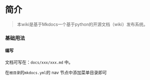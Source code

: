 # 简介


> 本wiki是基于Mkdocs一个基于python的开源文档（wiki）发布系统。

### 基础用法

#### 编写

文档可写在：`docs/xxx/xxx.md` 中。

在`根目录`的`mkdocs.yml`的 nav 节点中添加菜单目录即可

